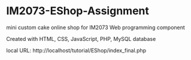 # IM2073-EShop-Assignment
mini custom cake online shop for IM2073 Web programming component

Created with HTML, CSS, JavaScript, PHP, MySQL database

local URL: http://localhost/tutorial/EShop/index_final.php
